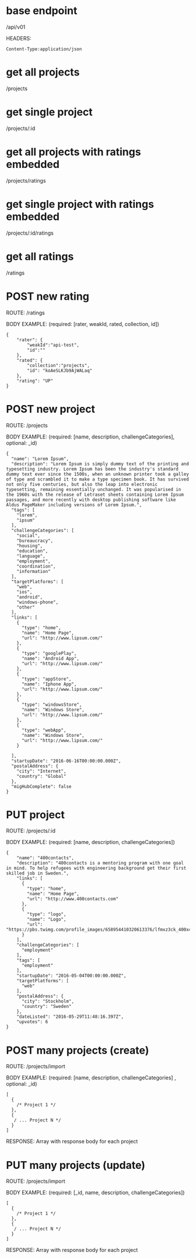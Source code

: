 # base endpoint
/api/v01

HEADERS:
```
Content-Type:application/json
```

# get all projects
/projects

# get single project
/projects/:id

# get all projects with ratings embedded
/projects/ratings

# get single project with ratings embedded
/projects/:id/ratings

# get all ratings
/ratings

# POST new rating

ROUTE: /ratings

BODY EXAMPLE: (required: [rater, weakId, rated, collection, id])
```
{
    "rater": {
        "weakId":"api-test",
        "id":""
    },
    "rated": {
        "collection":"projects",
        "id": "koAeSLKJb9AjWALaq"
    },
    "rating": "UP"
}
```
# POST new project

ROUTE: /projects

BODY EXAMPLE: (required: [name, description, challengeCategories], optional: _id)
```
{
  "name": "Lorem Ipsum",
  "description": "Lorem Ipsum is simply dummy text of the printing and typesetting industry. Lorem Ipsum has been the industry's standard dummy text ever since the 1500s, when an unknown printer took a galley of type and scrambled it to make a type specimen book. It has survived not only five centuries, but also the leap into electronic typesetting, remaining essentially unchanged. It was popularised in the 1960s with the release of Letraset sheets containing Lorem Ipsum passages, and more recently with desktop publishing software like Aldus PageMaker including versions of Lorem Ipsum.",
  "tags": [
    "lorem",
    "ipsum"
  ],
  "challengeCategories": [
    "social",
    "bureaucracy",
    "housing",
    "education",
    "language",
    "employment",
    "coordination",
    "information"
  ],
  "targetPlatforms": [
    "web",
    "ios",
    "android",
    "windows-phone",
    "other"
  ],
  "links": [
    {
      "type": "home",
      "name": "Home Page",
      "url": "http://www.lipsum.com/"
    },
    {
      "type": "googlePlay",
      "name": "Android App",
      "url": "http://www.lipsum.com/"
    },
    {
      "type": "appStore",
      "name": "Iphone App",
      "url": "http://www.lipsum.com/"
    },
    {
      "type": "windowsStore",
      "name": "Windows Store",
      "url": "http://www.lipsum.com/"
    },
    {
      "type": "webApp",
      "name": "Windows Store",
      "url": "http://www.lipsum.com/"
    }
    
  ],
  "startupDate": "2016-06-16T00:00:00.000Z",
  "postalAddress": {
    "city": "Internet",
    "country": "Global"
  },
  "migHubComplete": false
}
```

# PUT project

ROUTE: /projects/:id

BODY EXAMPLE: (required: [name, description, challengeCategories])
```
{
    "name": "400contacts",
    "description": "400contacts is a mentoring program with one goal in mind. To help refugees with engineering background get their first skilled job in Sweden.",
    "links": [
      {
        "type": "home",
        "name": "Home Page",
        "url": "http://www.400contacts.com"
      },
      {
        "type": "logo",
        "name": "Logo",
        "url": "https://pbs.twimg.com/profile_images/658954410320613376/lfmxz3ck_400x400.png"
      }
    ],
    "challengeCategories": [
      "employment"
    ],
    "tags": [
      "employment"
    ],
    "startupDate": "2016-05-04T00:00:00.000Z",
    "targetPlatforms": [
      "web"
    ],
    "postalAddress": {
      "city": "Stockholm",
      "country": "Sweden"
    },
    "dateListed": "2016-05-29T11:48:16.397Z",
    "upvotes": 6
}
```

# POST many projects (create)

ROUTE: /projects/import

BODY EXAMPLE: (required: [name, description, challengeCategories] , optional: _id)
```
[
  { 
    /* Project 1 */
  },
  {
   / ... Project N */
  }
]
```

RESPONSE: Array with response body for each project

# PUT many projects (update)

ROUTE: /projects/import

BODY EXAMPLE: (required: [_id, name, description, challengeCategories])
```
[
  { 
    /* Project 1 */
  },
  {
   / ... Project N */
  }
]
```

RESPONSE: Array with response body for each project